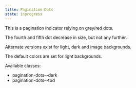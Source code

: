```yaml
---
title: Pagination Dots
state: inprogress
---
```


This is a pagination indicator relying on grey/red dots.

The fourth and fifth dot decrease in size, but not any further.

Alternate versions exist for light, dark and image backgrounds.

The default colors are set for light backgrounds.

Available classes:

* pagination-dots--dark
* pagination-dots--tbd

